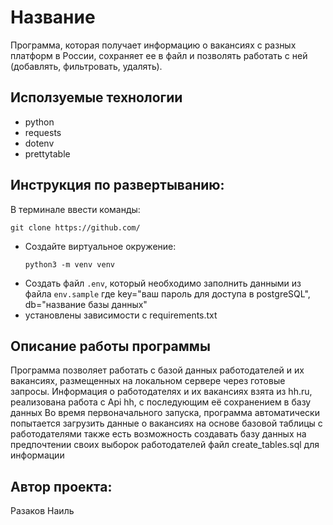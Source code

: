 # Название
Программа, которая получает информацию о вакансиях с разных платформ в России,
сохраняет ее в файл и позволять работать с ней (добавлять, фильтровать, удалять).

## Исползуемые технологии
  * python
  * requests
  * dotenv
  * prettytable

## Инструкция по развертыванию:
  
  В терминале ввести команды:
  ```
  git clone https://github.com/
  ```
- Создайте виртуальное окружение:
  ```  
  python3 -m venv venv
  ```
- Создать файл ``.env``, который необходимо заполнить данными из файла ``env.sample``
где key="ваш пароль для доступа в postgreSQL", db="название базы данных"
- установлены зависимости с requirements.txt
## Описание работы программы
Программа позволяет работать с базой данных работодателей и их вакансиях, размещенных на локальном сервере через 
готовые запросы. Информация о работодателях и их вакансиях взята из hh.ru, реализована работа с Api hh, 
с последующим её сохранением в базу данных
Во время первоначального запуска, программа автоматически попытается загрузить данные о вакансиях 
на основе базовой таблицы с работодателями
также есть возможность создавать базу данных на предпочтении своих выборок работодателей
файл create_tables.sql для информации
## Автор проекта:
Разаков Наиль